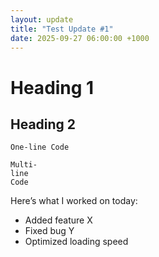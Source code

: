 ```yaml
---
layout: update
title: "Test Update #1"
date: 2025-09-27 06:00:00 +1000
---
```


# Heading 1

## Heading 2

`One-line Code`

```
Multi-
line
Code
```

Here’s what I worked on today:  
- Added feature X  
- Fixed bug Y  
- Optimized loading speed